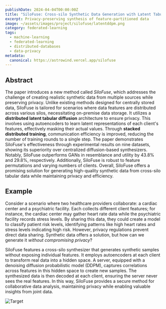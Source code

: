 ```yaml
---
publishDate: 2024-04-04T00:00:00Z
title: "SiloFuse: Cross-silo Synthetic Data Generation with Latent Tabular Diffusion Models"
excerpt: Privacy-preserving synthesis of feature-partitioned data
image: ~/assets/images/project/silofuse/latentddpm.png
category: federated-learning
tags:
  - machine-learning
  - federated-learning
  - distributed-databases
  - data-privacy
metadata:
  canonical: https://astrowind.vercel.app/silofuse
---
```



## Abstract
The paper introduces a new method called _SiloFuse_, which addresses the challenge of creating realistic synthetic data from multiple sources while preserving privacy. Unlike existing methods designed for centrally stored data, SiloFuse is tailored for scenarios where data features are distributed across various silos, necessitating on-premise data storage. It utilizes a **distributed latent tabular diffusion** architecture to ensure privacy. This involves using autoencoders to learn latent representations of each client's features, effectively masking their actual values. Through **stacked distributed training**, communication efficiency is improved, reducing the number of training rounds to a single step. The paper demonstrates SiloFuse's effectiveness through experimental results on nine datasets, showing its superiority over centralized diffusion-based synthesizers. Notably, SiloFuse outperforms GANs in resemblance and utility by 43.8% and 29.8%, respectively. Additionally, SiloFuse is robust to feature permutations and varying numbers of clients. Overall, SiloFuse offers a promising solution for generating high-quality synthetic data from cross-silo tabular data while maintaining privacy and efficiency.
  



## Example

Consider a scenario where two healthcare providers collaborate: a cardiac center and a psychiatric facility. Each collects different client features; for instance, the cardiac center may gather heart rate data while the psychiatric facility records stress levels. By sharing this data, they could create a model to classify patient risk levels, identifying patterns like high heart rates and stress levels indicating high risk. However, privacy regulations prevent direct data sharing. Synthetic data offers a solution, but how can we generate it _without compromising privacy_?

SiloFuse features a cross-silo synthesizer that generates synthetic samples without exposing individual features. It employs autoencoders at each client to transform real data into a hidden space. A server, equipped with a denoising diffusion probabilistic model (DDPM), captures correlations across features in this hidden space to create new samples. The synthesized data is then decoded at each client, ensuring the server never sees the real features. In this way, SiloFuse provides a secure method for collaborative data analysis, maintaining privacy while enabling valuable insights from joint data.
  

![Target](~/assets/images/project/silofuse/silofuse.png)